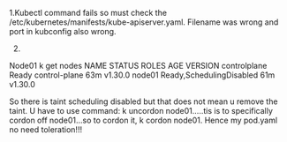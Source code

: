 1.Kubectl command fails so must check the /etc/kubernetes/manifests/kube-apiserver.yaml. Filename was wrong and port in kubconfig also wrong.

2.
 Node01 
k get nodes
NAME           STATUS                     ROLES           AGE   VERSION
controlplane   Ready                      control-plane   63m   v1.30.0
node01         Ready,SchedulingDisabled   <none>          61m   v1.30.0


So there is taint scheduling disabled but that does not mean u remove the taint. U have to use command: k uncordon node01…..tis is to specifically cordon off node01…so to cordon it, k cordon node01.  Hence my pod.yaml no need toleration!!!
